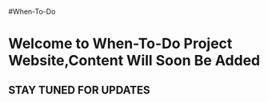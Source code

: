 #When-To-Do
<h1>Welcome to When-To-Do Project Website,Content Will Soon Be Added</h1>
<h2>STAY TUNED FOR UPDATES</h2>
